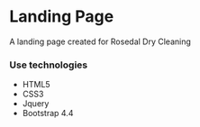 # Landing Page

A landing page created for Rosedal Dry Cleaning

### Use technologies

* HTML5
* CSS3
* Jquery
* Bootstrap 4.4